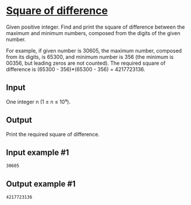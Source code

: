 # [Square of difference](https://www.e-olymp.com/en/problems/8317)
Given positive integer. Find and print the square of difference between the maximum and minimum numbers, composed from the digits of the given number.

For example, if given number is 30605, the maximum number, composed from its digits, is 65300, and minimum number is 356 (the minimum is 00356, but leading zeros are not counted). The required square of difference is (65300 - 356)*(65300 - 356) = 4217723136.

## Input
One integer n (1 ≤ n ≤ 10⁹).

## Output
Print the required square of difference.

## Input example #1
```
30605
```

## Output example #1
```
4217723136
```

